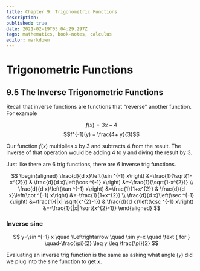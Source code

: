 ```yaml
---
title: Chapter 9: Trigonometric Functions
description: 
published: true
date: 2021-02-19T03:04:29.297Z
tags: mathematics, book-notes, calculus
editor: markdown
---
```


# Trigonometric Functions
## 9.5 The Inverse Trigonometric Functions

Recall that inverse functions are functions that "reverse" another function. For example

$$f(x) = 3x - 4$$
$$f^{-1}(y) = \frac{4+ y}{3}$$

Our function $f(x)$ multiplies $x$ by 3 and subtracts 4 from the result. The inverse of that operation would be adding 4 to y and diving the result by 3. 

Just like there are 6 trig functions, there are 6 inverse trig functions. 

$$
\begin{aligned}
\frac{d}{d x}\left(\sin ^{-1} x\right) &=\frac{1}{\sqrt{1-x^{2}}} & \frac{d}{d x}\left(\cos ^{-1} x\right) &=-\frac{1}{\sqrt{1-x^{2}}} \\
\frac{d}{d x}\left(\tan ^{-1} x\right) &=\frac{1}{1+x^{2}} & \frac{d}{d x}\left(\cot ^{-1} x\right) &=-\frac{1}{1+x^{2}} \\
\frac{d}{d x}\left(\sec ^{-1} x\right) &=\frac{1}{|x| \sqrt{x^{2}-1}} & \frac{d}{d x}\left(\csc ^{-1} x\right) &=-\frac{1}{|x| \sqrt{x^{2}-1}}
\end{aligned}
$$

### Inverse sine
$$
y=\sin ^{-1} x \quad \Leftrightarrow \quad \sin y=x \quad \text { for } \quad-\frac{\pi}{2} \leq y \leq \frac{\pi}{2}
$$

Evaluating an inverse trig function is the same as asking what angle ($y$) did we plug into the sine function to get $x$.

